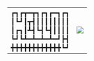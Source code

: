 


<table>
  <tr>
    <td>
      ┏┓┏┳━┳┓┏┓┏━┓┏┓<br>
      ┃┗┛┃┳┫┃┃┃┃┃┃┃┃<br>
      ┃┏┓┃┻┫┗┫┗┫┃┃┃┃<br>
      ┗┛┗┻━┻━┻━┻━┛┣┫<br>
      ╋╋╋╋╋╋╋╋╋╋╋╋┗┛<br>
    </td>
    <td><img src="https://github-readme-stats.vercel.app/api?username=lumtis&show_icons=true&theme=blue_navy" /></td>
  </tr>
</table>
